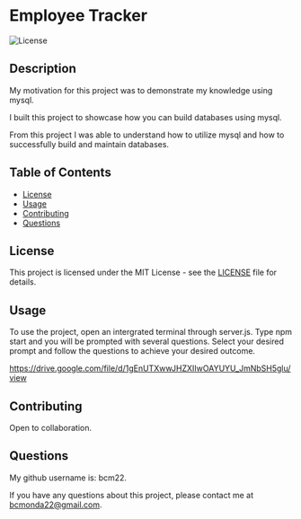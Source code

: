 
  # Employee Tracker

  ![License](https://img.shields.io/badge/license-MIT-brightgreen)

  
  ## Description
  
  My motivation for this project was to demonstrate my knowledge using mysql.
  
  I built this project to showcase how you can build databases using mysql.

  From this project I was able to understand how to utilize mysql and how to successfully build and maintain databases.

  ## Table of Contents
  * [License](*license)
  * [Usage](#usage)
  * [Contributing](#contributing)
  * [Questions](#questions)
  
  ## License
 This project is licensed under the MIT License - see the [LICENSE](LICENSE) file for details.

  
  ## Usage

  To use the project, open an intergrated terminal through server.js. Type npm start and you will be prompted with several questions. Select your 
  desired prompt and follow the questions to achieve your desired outcome.

  https://drive.google.com/file/d/1gEnUTXwwJHZXIIwOAYUYU_JmNbSH5glu/view

  ## Contributing

  Open to collaboration.

  ## Questions

  My github username is: bcm22.

  If you have any questions about this project, please contact me at bcmonda22@gmail.com.
  
  
